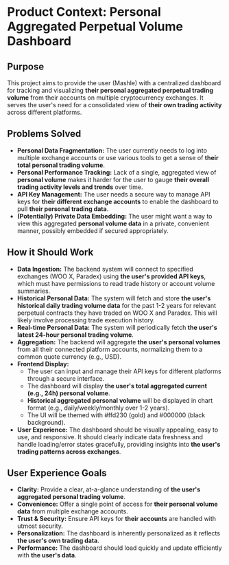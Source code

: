 # Product Context: Personal Aggregated Perpetual Volume Dashboard

## Purpose
This project aims to provide the user (Mashle) with a centralized dashboard for tracking and visualizing **their personal aggregated perpetual trading volume** from their accounts on multiple cryptocurrency exchanges. It serves the user's need for a consolidated view of **their own trading activity** across different platforms.

## Problems Solved
- **Personal Data Fragmentation:** The user currently needs to log into multiple exchange accounts or use various tools to get a sense of **their total personal trading volume**.
- **Personal Performance Tracking:** Lack of a single, aggregated view of **personal volume** makes it harder for the user to gauge **their overall trading activity levels and trends** over time.
- **API Key Management:** The user needs a secure way to manage API keys for **their different exchange accounts** to enable the dashboard to pull **their personal trading data**.
- **(Potentially) Private Data Embedding:** The user might want a way to view this aggregated **personal volume data** in a private, convenient manner, possibly embedded if secured appropriately.

## How it Should Work
- **Data Ingestion:** The backend system will connect to specified exchanges (WOO X, Paradex) using **the user's provided API keys**, which must have permissions to read trade history or account volume summaries.
- **Historical Personal Data:** The system will fetch and store **the user's historical daily trading volume data** for the past 1-2 years for relevant perpetual contracts they have traded on WOO X and Paradex. This will likely involve processing trade execution history.
- **Real-time Personal Data:** The system will periodically fetch **the user's latest 24-hour personal trading volume**.
- **Aggregation:** The backend will aggregate **the user's personal volumes** from all their connected platform accounts, normalizing them to a common quote currency (e.g., USD).
- **Frontend Display:**
    - The user can input and manage their API keys for different platforms through a secure interface.
    - The dashboard will display **the user's total aggregated current (e.g., 24h) personal volume**.
    - **Historical aggregated personal volume** will be displayed in chart format (e.g., daily/weekly/monthly over 1-2 years).
    - The UI will be themed with #ffd230 (gold) and #000000 (black background).
- **User Experience:** The dashboard should be visually appealing, easy to use, and responsive. It should clearly indicate data freshness and handle loading/error states gracefully, providing insights into **the user's trading patterns across exchanges**.

## User Experience Goals
- **Clarity:** Provide a clear, at-a-glance understanding of **the user's aggregated personal trading volume**.
- **Convenience:** Offer a single point of access for **their personal volume data** from multiple exchange accounts.
- **Trust & Security:** Ensure API keys for **their accounts** are handled with utmost security.
- **Personalization:** The dashboard is inherently personalized as it reflects **the user's own trading data**.
- **Performance:** The dashboard should load quickly and update efficiently with **the user's data**.
